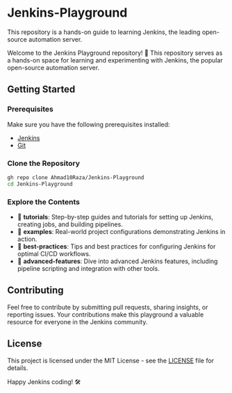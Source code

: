 # Jenkins-Playground

This repository is a hands-on guide to learning Jenkins, the leading open-source automation server.

Welcome to the Jenkins Playground repository! 🚀 This repository serves as a hands-on space for learning and experimenting with Jenkins, the popular open-source automation server.

## Getting Started

### Prerequisites

Make sure you have the following prerequisites installed:

- [Jenkins](https://www.jenkins.io/download/)
- [Git](https://git-scm.com/downloads)

### Clone the Repository

```bash
gh repo clone Ahmad10Raza/Jenkins-Playground
cd Jenkins-Playground
```

### Explore the Contents

- 📁 **tutorials**: Step-by-step guides and tutorials for setting up Jenkins, creating jobs, and building pipelines.
- 📁 **examples**: Real-world project configurations demonstrating Jenkins in action.
- 📁 **best-practices**: Tips and best practices for configuring Jenkins for optimal CI/CD workflows.
- 📁 **advanced-features**: Dive into advanced Jenkins features, including pipeline scripting and integration with other tools.

## Contributing

Feel free to contribute by submitting pull requests, sharing insights, or reporting issues. Your contributions make this playground a valuable resource for everyone in the Jenkins community.

## License

This project is licensed under the MIT License - see the [LICENSE](LICENSE) file for details.

Happy Jenkins coding! 🛠️
